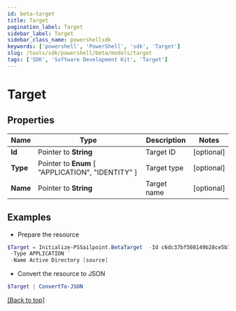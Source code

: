 ```yaml
---
id: beta-target
title: Target
pagination_label: Target
sidebar_label: Target
sidebar_class_name: powershellsdk
keywords: ['powershell', 'PowerShell', 'sdk', 'Target'] 
slug: /tools/sdk/powershell/beta/models/target
tags: ['SDK', 'Software Development Kit', 'Target']
---
```



# Target

## Properties

Name | Type | Description | Notes
------------ | ------------- | ------------- | -------------
**Id** |  Pointer to **String** | Target ID | [optional] 
**Type** |  Pointer to  **Enum** [  "APPLICATION",    "IDENTITY" ] | Target type | [optional] 
**Name** |  Pointer to **String** | Target name | [optional] 

## Examples

- Prepare the resource
```powershell
$Target = Initialize-PSSailpoint.BetaTarget  -Id c6dc37bf508149b28ce5b7d90ca4bbf9 `
 -Type APPLICATION `
 -Name Active Directory [source]
```

- Convert the resource to JSON
```powershell
$Target | ConvertTo-JSON
```


[[Back to top]](#) 

